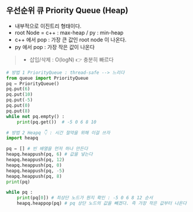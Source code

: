## 우선순위 큐 Priority Queue (Heap)
- 내부적으로 이진트리 형태이다.
- root Node = c++ : max-heap / py : min-heap
- c++ 에서 pop : 가장 큰 값인 root node 이 나온다.
- py 에서 pop : 가장 작은 값이 나온다
> - 삽입/삭제 : O(logN) 👉 충분히 빠르다


```py
# 방법 1 PriorityQueue : thread-safe --> 느리다
from queue import PriorityQueue 
pq = PriorityQueue()
pq.put(6)
pq.put(10)
pq.put(-5)
pq.put(0)
pq.put(8)
while not pq.empty() :
    print(pq.get())  # -5 0 6 8 10

# 방법 2 Heapq 👇 : 시간 절약을 위해 이걸 쓰자 
import heapq

pq = [] # 빈 배열을 먼저 하나 만든다
heapq.heappush(pq, 6) # 값을 넣는다
heapq.heappush(pq, 12) 
heapq.heappush(pq, 0)  
heapq.heappush(pq, -5)  
heapq.heappush(pq, 8)
print(pq)

while pq :
    print(pq[0]) # 최상단 노드가 뭔지 확인 : -5 0 6 8 12 순서
    heapq.heappop(pq) # pq 상단 노드의 값을 빼겠다. 즉 가장 작은 값부터 나온다

```
